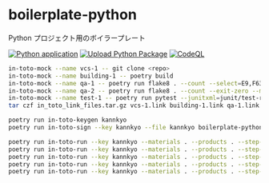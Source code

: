 # boilerplate-python

Python プロジェクト用のボイラープレート

[![Python application](https://github.com/kannkyo/boilerplate-python/actions/workflows/python-app.yml/badge.svg)](https://github.com/kannkyo/boilerplate-python/actions/workflows/python-app.yml)
[![Upload Python Package](https://github.com/kannkyo/boilerplate-python/actions/workflows/python-publish.yml/badge.svg)](https://github.com/kannkyo/boilerplate-python/actions/workflows/python-publish.yml)
[![CodeQL](https://github.com/kannkyo/boilerplate-python/actions/workflows/codeql-analysis.yml/badge.svg)](https://github.com/kannkyo/boilerplate-python/actions/workflows/codeql-analysis.yml)

```bash
in-toto-mock --name vcs-1 -- git clone <repo>
in-toto-mock --name building-1 -- poetry build
in-toto-mock --name qa-1 -- poetry run flake8 . --count --select=E9,F63,F7,F82 --show-source --statistics
in-toto-mock --name qa-2 -- poetry run flake8 . --count --exit-zero --max-complexity=10 --max-line-length=127 --statistics
in-toto-mock --name test-1 -- poetry run pytest --junitxml=junit/test-results.xml --cov=src --cov-report=xml --cov-report=html
tar czf in_toto_link_files.tar.gz vcs-1.link building-1.link qa-1.link qa-2.link test-1.link 
```

```bash
poetry run in-toto-keygen kannkyo
poetry run in-toto-sign --key kannkyo --file kannkyo boilerplate-python.layout

poetry run in-toto-run --key kannkyo --materials . --products . --step-name vcs-1 -- git clone https://github.com/kannkyo/boilerplate-python
poetry run in-toto-run --key kannkyo --materials . --products . --step-name building-1 -- poetry build
poetry run in-toto-run --key kannkyo --materials . --products . --step-name qa-1 -- poetry run flake8 . --count --select=E9,F63,F7,F82 --show-source --statistics
poetry run in-toto-run --key kannkyo --materials . --products . --step-name qa-2 -- poetry run flake8 . --count --exit-zero --max-complexity=10 --max-line-length=127 --statistics
poetry run in-toto-run --key kannkyo --materials . --products . --step-name test-1 -- poetry run pytest --junitxml=junit/test-results.xml --cov=src --cov-report=xml --cov-report=html
```
